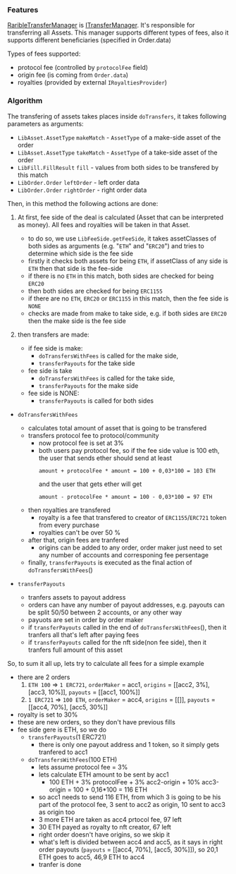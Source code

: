 ### Features

[RaribleTransferManager](./RaribleTransferManager.sol) is [ITransferManager](./ITransferManager.sol).
It's responsible for transferring all Assets. This manager supports different types of fees, also it supports different beneficiaries (specified in Order.data)  

Types of fees supported:
- protocol fee (controlled by `protocolFee` field) 
- origin fee (is coming from `Order.data`)
- royalties (provided by external `IRoyaltiesProvider`)

### Algorithm
The transfering of assets takes places inside `doTransfers`, it takes following parameters as arguments:
- `LibAsset.AssetType` `makeMatch` - `AssetType` of a make-side asset of the order
- `LibAsset.AssetType` `takeMatch` - `AssetType` of a take-side asset of the order
- `LibFill.FillResult` `fill` - values from both sides to be transfered by this match
- `LibOrder.Order` `leftOrder` - left order data
- `LibOrder.Order` `rightOrder` - right order data

Then, in this method the following actions are done:

1. At first, fee side of the deal is calculated (Asset that can be interpreted as money). All fees and royalties will be taken in that Asset.
    - to do so, we use `LibFeeSide.getFeeSide`, it takes assetClasses of both sides as arguments (e.g. "`ETH`" and "`ERC20`") and tries to determine which side is the fee side
    - firstly it checks both assets for being `ETH`, if assetClass of any side is `ETH` then that side is the fee-side
    - if there is no `ETH` in this match, both sides are checked for being `ERC20`
    - then both sides are checked for being `ERC1155`
    - if there are no `ETH`, `ERC20` or `ERC1155` in this match, then the fee side is `NONE`
    - checks are made from make to take side, e.g. if both sides are `ERC20` then the make side is the fee side

2. then transfers are made:
    - if fee side is make:
        - `doTransfersWithFees` is called for the make side,
        - `transferPayouts` for the take side
    - fee side is take 
        - `doTransfersWithFees` is called for the take side,
        - `transferPayouts` for the make side
    - fee side is NONE:
        - `transferPayouts` is called for both sides

- `doTransfersWithFees` 
    - calculates total amount of asset that is going to be transfered
    - transfers protocol fee to protocol/community
        - now protocol fee is set at 3%
        - both users pay protocol fee, so if the fee side value is 100 eth, the user that sends ether should send at least 
            ```
            amount + protocolFee * amount = 100 + 0,03*100 = 103 ETH
            ```
            and the user that gets ether will get
            ```
            amount - protocolFee * amount = 100 - 0,03*100 = 97 ETH
            ``` 
    - then royalties are transfered
        - royalty is a fee that transfered to creator of `ERC1155`/`ERC721` token from every purchase
        - royalties can't be over 50 %
    - after that, origin fees are tranfered
        - origins can be added to any order, order maker just need to set any number of accounts and corresponing fee persentage
    - finally, `transferPayouts` is executed as the final action of `doTransfersWithFees`()



- `transferPayouts`
    - tranfers assets to payout address
    - orders can have any number of payout addresses, e.g. payouts can be split 50/50 between 2 accounts, or any other way
    - payuots are set in order by order maker
    - if `transferPayouts` called in the end of `doTransfersWithFees`(), then it tranfers all that's left after paying fees
    - if `transferPayouts` called for the nft side(non fee side), then it tranfers full amount of this asset


So, to sum it all up, lets try to calculate all fees for a simple example
- there are 2 orders
    1. `ETH 100` => `1 ERC721`, `orderMaker` = acc1, `origins` = [[acc2, 3%], [acc3, 10%]], `payouts` = [[acc1, 100%]] 
    2. `1 ERC721` => `100 ETH`, `orderMaker` = acc4, `origins` = [[]], `payouts` = [[acc4, 70%], [acc5, 30%]]
- royalty is set to 30%
- these are new orders, so they don't have previous fills
- fee side gere is ETH, so we do
    - `transferPayouts`(1 ERC721)
        - there is only one payout address and 1 token, so it simply gets tranfered to acc1
    - `doTransfersWithFees`(100 ETH)
        - lets assume protocol fee = 3%
        - lets calculate ETH amount to be sent by acc1
            - 100 ETH + 3% protocolFee + 3% acc2-origin + 10% acc3-origin = 100 + 0,16*100 = 116 ETH
        - so acc1 needs to send 116 ETH, from which 3 is going to be his part of the protocol fee, 3 sent to acc2 as origin, 10 sent to acc3 as origin too
        - 3 more ETH are taken as acc4 prtocol fee, 97 left
        - 30 ETH payed as royalty to nft creator, 67 left
        - right order doesn't have origins, so we skip it
        - what's left is divided between acc4 and acc5, as it says in right order payouts (`payouts` = [[acc4, 70%], [acc5, 30%]]), so 20,1 ETH goes to acc5, 46,9 ETH to acc4
        - tranfer is done



    
